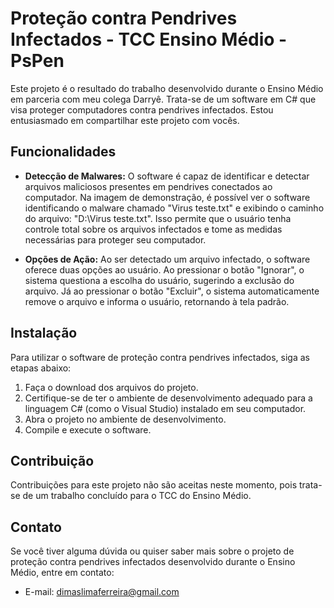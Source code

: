 # Proteção contra Pendrives Infectados - TCC Ensino Médio - PsPen


Este projeto é o resultado do trabalho desenvolvido durante o Ensino Médio em parceria com meu colega Darryê. Trata-se de um software em C# que visa proteger computadores contra pendrives infectados. Estou entusiasmado em compartilhar este projeto com vocês.

## Funcionalidades

- **Detecção de Malwares:** O software é capaz de identificar e detectar arquivos maliciosos presentes em pendrives conectados ao computador. Na imagem de demonstração, é possível ver o software identificando o malware chamado "Virus teste.txt" e exibindo o caminho do arquivo: "D:\Virus teste.txt". Isso permite que o usuário tenha controle total sobre os arquivos infectados e tome as medidas necessárias para proteger seu computador.

- **Opções de Ação:** Ao ser detectado um arquivo infectado, o software oferece duas opções ao usuário. Ao pressionar o botão "Ignorar", o sistema questiona a escolha do usuário, sugerindo a exclusão do arquivo. Já ao pressionar o botão "Excluir", o sistema automaticamente remove o arquivo e informa o usuário, retornando à tela padrão.

## Instalação

Para utilizar o software de proteção contra pendrives infectados, siga as etapas abaixo:

1. Faça o download dos arquivos do projeto.
2. Certifique-se de ter o ambiente de desenvolvimento adequado para a linguagem C# (como o Visual Studio) instalado em seu computador.
3. Abra o projeto no ambiente de desenvolvimento.
4. Compile e execute o software.

## Contribuição

Contribuições para este projeto não são aceitas neste momento, pois trata-se de um trabalho concluído para o TCC do Ensino Médio.

## Contato

Se você tiver alguma dúvida ou quiser saber mais sobre o projeto de proteção contra pendrives infectados desenvolvido durante o Ensino Médio, entre em contato:

- E-mail: [dimaslimaferreira@gmail.com](mailto:dimaslimaferreira@gmail.com)

